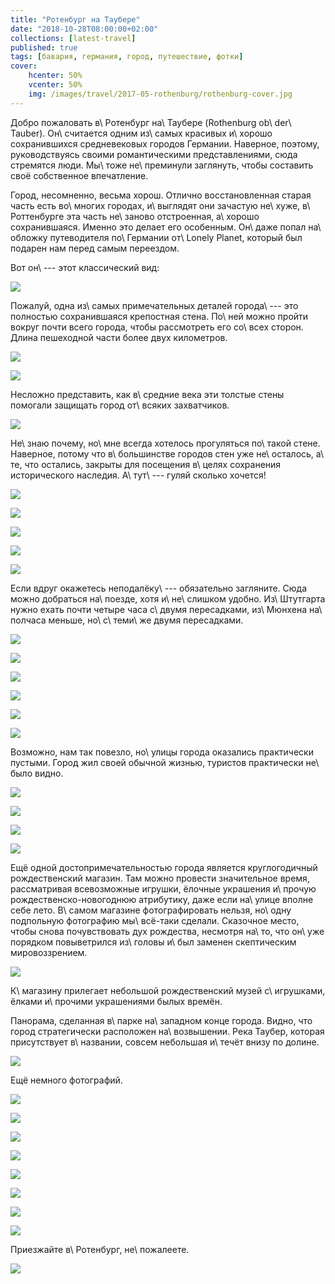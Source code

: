 ```yaml
---
title: "Ротенбург на Таубере"
date: "2018-10-28T08:00:00+02:00"
collections: [latest-travel]
published: true
tags: [бавария, германия, город, путешествие, фотки]
cover:
    hcenter: 50%
    vcenter: 50%
    img: /images/travel/2017-05-rothenburg/rothenburg-cover.jpg
---
```


Добро пожаловать в\ Ротенбург на\ Таубере (Rothenburg ob\ der\ Tauber). 
Он\ считается одним из\ самых красивых и\ хорошо сохранившихся средневековых 
городов Германии. Наверное, поэтому, руководствуясь своими романтическими 
представлениями, сюда стремятся люди. Мы\ тоже не\ преминули заглянуть, чтобы 
составить своё собственное впечатление.

<!--more-->

Город, несомненно, весьма хорош. Отлично восстановленная старая часть есть 
во\ многих городах, и\ выглядят они зачастую не\ хуже, в\ Роттенбурге эта часть 
не\ заново отстроенная, а\ хорошо сохранившаяся. Именно это делает его 
особенным. Он\ даже попал на\ обложку путеводителя по\ Германии от\ Lonely 
Planet, который был подарен нам перед самым переездом.

Вот он\ --- этот классический вид:

![](/images/travel/2017-05-rothenburg/rothenburg-book.jpg)

Пожалуй, одна из\ самых примечательных деталей города\ --- это полностью 
сохранившаяся крепостная стена. По\ ней можно пройти вокруг почти всего города, 
чтобы рассмотреть его со\ всех сторон. Длина пешеходной части более двух 
километров. 

![](/images/travel/2017-05-rothenburg/rothenburg-wall-1.jpg)

![](/images/travel/2017-05-rothenburg/rothenburg-wall-2.jpg)

Несложно представить, как в\ средние века эти толстые стены помогали защищать 
город от\ всяких захватчиков.

![](/images/travel/2017-05-rothenburg/rothenburg-wall-3.jpg)

Не\ знаю почему, но\ мне всегда хотелось прогуляться по\ такой стене. Наверное, 
потому что в\ большинстве городов стен уже не\ осталось, а\ те, что остались, 
закрыты для посещения в\ целях сохранения исторического наследия. А\ тут\ --- 
гуляй сколько хочется!

![](/images/travel/2017-05-rothenburg/rothenburg-wall-4.jpg)

![](/images/travel/2017-05-rothenburg/rothenburg-wall-5.jpg)

![](/images/travel/2017-05-rothenburg/rothenburg-wall-6.jpg)

![](/images/travel/2017-05-rothenburg/rothenburg-wall-7.jpg)

![](/images/travel/2017-05-rothenburg/rothenburg-wall-8.jpg)

Если вдруг окажетесь неподалёку\ --- обязательно загляните. Сюда можно добраться 
на\ поезде, хотя и\ не\ слишком удобно. Из\ Штутгарта нужно ехать почти четыре 
часа с\ двумя пересадками, из\ Мюнхена на\ полчаса меньше, но\ с\ теми\ же двумя 
пересадками.

![](/images/travel/2017-05-rothenburg/rothenburg-streets-1.jpg)

![](/images/travel/2017-05-rothenburg/rothenburg-streets-2.jpg)

![](/images/travel/2017-05-rothenburg/rothenburg-streets-3.jpg)

![](/images/travel/2017-05-rothenburg/rothenburg-streets-4.jpg)

![](/images/travel/2017-05-rothenburg/rothenburg-streets-5.jpg)

![](/images/travel/2017-05-rothenburg/rothenburg-streets-6.jpg)

Возможно, нам так повезло, но\ улицы города оказались практически пустыми. Город 
жил своей обычной жизнью, туристов практически не\ было видно.

![](/images/travel/2017-05-rothenburg/rothenburg-streets-7.jpg)

![](/images/travel/2017-05-rothenburg/rothenburg-streets-8.jpg)

![](/images/travel/2017-05-rothenburg/rothenburg-streets-9.jpg)

![](/images/travel/2017-05-rothenburg/rothenburg-streets-10.jpg)

Ещё одной достопримечательностью города является круглогодичный рождественский 
магазин. Там можно провести значительное время, рассматривая всевозможные 
игрушки, ёлочные украшения и\ прочую рождественско-новогоднюю атрибутику, даже 
если на\ улице вполне себе лето. В\ самом магазине фотографировать нельзя, 
но\ одну подпольную фотографию мы\ всё-таки сделали. Сказочное место, чтобы 
снова почувствовать дух рождества, несмотря на\ то, что он\ уже порядком 
повыветрился из\ головы и\ был заменен скептическим мировоззрением.

![](/images/travel/2017-05-rothenburg/rothenburg-christmas.jpg)

К\ магазину прилегает небольшой рождественский музей с\ игрушками, ёлками 
и\ прочими украшениями былых времён.

Панорама, сделанная в\ парке на\ западном конце города. Видно, что город 
стратегически расположен на\ возвышении. Река Таубер, которая присутствует 
в\ названии, совсем небольшая и\ течёт внизу по долине.

![](/images/travel/2017-05-rothenburg/rothenburg-pano.jpg)

Ещё немного фотографий.

![](/images/travel/2017-05-rothenburg/rothenburg-photo-1.jpg)

![](/images/travel/2017-05-rothenburg/rothenburg-photo-2.jpg)

![](/images/travel/2017-05-rothenburg/rothenburg-photo-3.jpg)

![](/images/travel/2017-05-rothenburg/rothenburg-photo-4.jpg)

![](/images/travel/2017-05-rothenburg/rothenburg-photo-5.jpg)

![](/images/travel/2017-05-rothenburg/rothenburg-photo-6.jpg)

![](/images/travel/2017-05-rothenburg/rothenburg-photo-7.jpg)

![](/images/travel/2017-05-rothenburg/rothenburg-photo-8.jpg)

Приезжайте в\ Ротенбург, не\ пожалеете.

![](/images/travel/2017-05-rothenburg/rothenburg-end.jpg)
